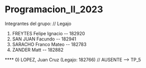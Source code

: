 # Programacion_II_2023

Integrantes del grupo:          // Legajo 
  1) FREYTES    Felipe Ignacio  -- 182920
  2) SAN JUAN   Facundo         -- 182941
  3) SARACHO    Franco Mateo    -- 182783
  4) ZANDER     Matt            -- 182882


  **** 0) LOPEZ, Juan Cruz (Legajo: 182766)    //    AUSENTE --> TP_5
